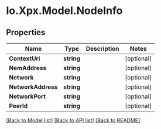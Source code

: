 # Io.Xpx.Model.NodeInfo
## Properties

Name | Type | Description | Notes
------------ | ------------- | ------------- | -------------
**ContextUri** | **string** |  | [optional] 
**NemAddress** | **string** |  | [optional] 
**Network** | **string** |  | [optional] 
**NetworkAddress** | **string** |  | [optional] 
**NetworkPort** | **string** |  | [optional] 
**PeerId** | **string** |  | [optional] 

[[Back to Model list]](../README.md#documentation-for-models) [[Back to API list]](../README.md#documentation-for-api-endpoints) [[Back to README]](../README.md)

